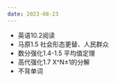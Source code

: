 ```yaml
---
date: 2023-08-23
---
```


- 英语10.2阅读
- 马原1.5 社会形态更替、人民群众
- 数分强化1.4-1.5 平均值定理
- 高代强化1.7 X^N±1的分解
- 不背单词